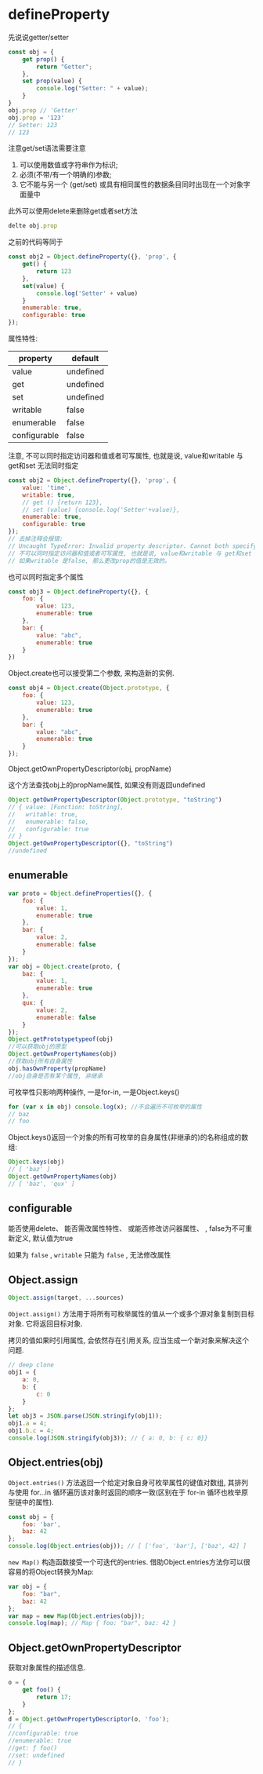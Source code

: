 # defineProperty

先说说getter/setter

``` js
const obj = {
    get prop() {
        return "Getter";
    },
    set prop(value) {
        console.log("Setter: " + value);
    }
}
obj.prop // 'Getter'
obj.prop = '123'
// Setter: 123
// 123
```

注意get/set语法需要注意

1. 可以使用数值或字符串作为标识; 
2. 必须(不带/有一个明确的)参数; 
3. 它不能与另一个 (get/set) 或具有相同属性的数据条目同时出现在一个对象字面量中

此外可以使用delete来删除get或者set方法

``` js
delte obj.prop
```

之前的代码等同于

``` js
const obj2 = Object.defineProperty({}, 'prop', {
    get() {
        return 123
    },
    set(value) {
        console.log('Setter' + value)
    }
    enumerable: true,
    configurable: true
});
```

属性特性: 

| property     | default   |
|--------------|-----------|
| value        | undefined |
| get          | undefined |
| set          | undefined |
| writable     | false     |
| enumerable   | false     |
| configurable | false     |

注意, 不可以同时指定访问器和值或者可写属性, 也就是说, value和writable 与 get和set 无法同时指定

``` js
const obj2 = Object.defineProperty({}, 'prop', {
    value: 'time',
    writable: true,
    // get () {return 123}, 
    // set (value) {console.log('Setter'+value)}, 
    enumerable: true,
    configurable: true
});
// 去掉注释会报错:
// Uncaught TypeError: Invalid property descriptor. Cannot both specify accessors and a value or writable attribute
// 不可以同时指定访问器和值或者可写属性, 也就是说, value和writable 与 get和set 无法同时指定
// 如果writable 是false, 那么更改prop的值是无效的。 
```

也可以同时指定多个属性

``` js
const obj3 = Object.defineProperty({}, {
    foo: {
        value: 123,
        enumerable: true
    },
    bar: {
        value: "abc",
        enumerable: true
    }
})
```

Object.create也可以接受第二个参数, 来构造新的实例. 

``` js
const obj4 = Object.create(Object.prototype, {
    foo: {
        value: 123,
        enumerable: true
    },
    bar: {
        value: "abc",
        enumerable: true
    }
});
```

Object.getOwnPropertyDescriptor(obj, propName)

这个方法查找obj上的propName属性, 如果没有则返回undefined

``` js
Object.getOwnPropertyDescriptor(Object.prototype, "toString")
// { value: [Function: toString], 
//   writable: true, 
//   enumerable: false, 
//   configurable: true
// }
Object.getOwnPropertyDescriptor({}, "toString")
//undefined
```

## enumerable

``` js
var proto = Object.defineProperties({}, {
    foo: {
        value: 1,
        enumerable: true
    },
    bar: {
        value: 2,
        enumerable: false
    }
});
var obj = Object.create(proto, {
    baz: {
        value: 1,
        enumerable: true
    },
    qux: {
        value: 2,
        enumerable: false
    }
});
Object.getPrototypetypeof(obj)
//可以获取obj的原型
Object.getOwnPropertyNames(obj)
//获取obj所有自身属性
obj.hasOwnProperty(propName)
//obj自身是否有某个属性, 非继承
```

可枚举性只影响两种操作, 一是for-in, 一是Object.keys()

``` js
for (var x in obj) console.log(x); //不会遍历不可枚举的属性
// baz
// foo
```

Object.keys()返回一个对象的所有可枚举的自身属性(非继承的)的名称组成的数组:

``` js
Object.keys(obj)
// [ 'baz' ]
Object.getOwnPropertyNames(obj)
// [ 'baz', 'qux' ]
```

## configurable 

能否使用delete、 能否需改属性特性、 或能否修改访问器属性、 , false为不可重新定义, 默认值为true

如果为 `false` , `writable` 只能为 `false` , 无法修改属性

## Object.assign

``` js
Object.assign(target, ...sources)
```

`Object.assign()` 方法用于将所有可枚举属性的值从一个或多个源对象复制到目标对象. 它将返回目标对象. 

拷贝的值如果时引用属性, 会依然存在引用关系, 应当生成一个新对象来解决这个问题. 

``` js
// deep clone 
obj1 = {
    a: 0,
    b: {
        c: 0
    }
};
let obj3 = JSON.parse(JSON.stringify(obj1));
obj1.a = 4;
obj1.b.c = 4;
console.log(JSON.stringify(obj3)); // { a: 0, b: { c: 0}}
```

## Object.entries(obj)

`Object.entries()` 方法返回一个给定对象自身可枚举属性的键值对数组, 其排列与使用 for...in 循环遍历该对象时返回的顺序一致(区别在于 for-in 循环也枚举原型链中的属性). 

``` js
const obj = {
    foo: 'bar',
    baz: 42
};
console.log(Object.entries(obj)); // [ ['foo', 'bar'], ['baz', 42] ]
```

`new Map()` 构造函数接受一个可迭代的entries. 借助Object.entries方法你可以很容易的将Object转换为Map:

``` js
var obj = {
    foo: "bar",
    baz: 42
};
var map = new Map(Object.entries(obj));
console.log(map); // Map { foo: "bar", baz: 42 }
```

## Object.getOwnPropertyDescriptor

获取对象属性的描述信息.

``` js
o = {
    get foo() {
        return 17;
    }
};
d = Object.getOwnPropertyDescriptor(o, 'foo');
// {
//configurable: true
//enumerable: true
//get: ƒ foo()
//set: undefined
// }
```


